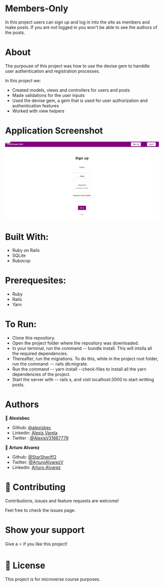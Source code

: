 # Members-Only

In this project users can sign up and log in into the site as members and make posts. If you are not logged in you won't be able to see the authors of the posts.

# About

The purpouse of this project was how to use the devise gem to handdle user authentication and registration processes.

In this project we:
- Created models, views and controllers for users and posts
- Made validations for the user inputs
- Used the devise gem, a gem that is used for user authorization and authentication features
- Worked with view helpers
# Application Screenshot
![screenshot](./assets/app_screenshot.png)
# Built With:
- Ruby on Rails
- SQLite
- Rubocop

# Prerequesites:
- Ruby
- Rails
- Yarn

# To Run:
- Clone this repository.
- Open the project folder where the repository was downloaded.
- In your terminal, run the command -- bundle install. This will intslla all the required dependencies.
- Thereafter,  run the migrations. To do this, while in the project root folder, run the command: -- rails db:migrate.
- Run the command -- yarn install --check-files to install all the yarn dependencies of the project.
- Start the server with -- rails s, and visit localhost:3000 to start writting posts.


# Authors

👤 **Alexisbec**
- Github: [@alexisbec](https://github.com/alexisbec)
- Linkedin: [Alexis Varela](www.linkedin.com/in/alexbec)
- Twitter : [@AlexisV31667779](https://twitter.com/AlexisV31667779)

👤 **Arturo Alvarez**
- Github: [@StarSheriff2](https://github.com/StarSheriff2)
- Twitter: [@ArturoAlvarezV](https://twitter.com/ArturoAlvarezV)
- Linkedin: [Arturo Alvarez](https://www.linkedin.com/in/arturoalvarezv/)

# 🤝 Contributing

Contributions, issues and feature requests are welcome!

Feel free to check the issues page.

# Show your support
Give a ⭐️ if you like this project!

# 📝 License
This project is for microverse course purposes.
